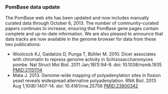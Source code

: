 ### PomBase data update

The PomBase web site has been updated and now includes manually curated
data through October 6, 2013. The number of community-curated papers
continues to increase, ensuring that PomBase gene pages contain complete
and up-to-date information. We are also pleased to announce that data
tracks are now available in the genome browser for data from these two
publications:

-   Woolcock KJ, Gaidatzis D, Punga T, Bühler M. 2010. Dicer associates
    with chromatin to repress genome activity in Schizosaccharomyces
    pombe. Nat Struct Mol Biol. 2011 Jan;18(1):94-9. doi:
    10.1038/nsmb.1935
    [PMID:21151114](http://www.ncbi.nlm.nih.gov/pubmed/?term=21151114)
-   Mata J. 2013. Genome-wide mapping of polyadenylation sites in
    fission yeast reveals widespread alternative polyadenylation. RNA
    Biol. 2013 Aug 1;10(8):1407-14. doi: 10.4161/rna.25758
    [PMID:23900342](http://www.ncbi.nlm.nih.gov/pubmed/?term=23900342)

